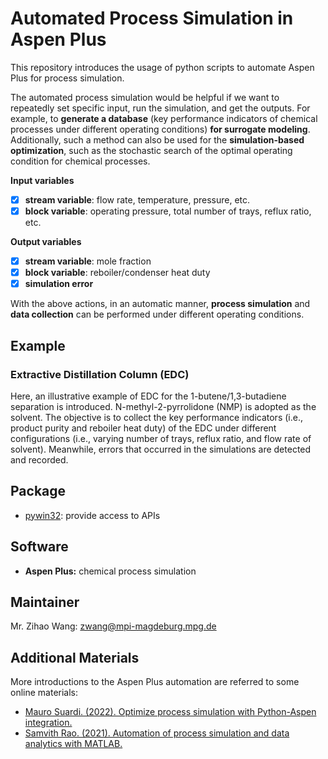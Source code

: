 
# Automated Process Simulation in Aspen Plus 

This repository introduces the usage of python scripts to automate Aspen Plus for process simulation. 

The automated process simulation would be helpful if we want to repeatedly set specific input, run the simulation, and get the outputs. For example, to **generate a database** (key performance indicators of chemical processes under different operating conditions) **for surrogate modeling**. Additionally, such a method can also be used for the **simulation-based optimization**, such as the stochastic search of the optimal operating condition for chemical processes.

**Input variables**
- [x] **stream variable**: flow rate, temperature, pressure, etc.
- [x] **block variable**: operating pressure, total number of trays, reflux ratio, etc.

**Output variables**
- [x] **stream variable**: mole fraction
- [x] **block variable**: reboiler/condenser heat duty
- [x] **simulation error**

With the above actions, in an automatic manner, **process simulation** and **data collection** can be performed under different operating conditions.

## Example
### Extractive Distillation Column (EDC)
Here, an illustrative example of EDC for the 1-butene/1,3-butadiene separation is introduced. N-methyl-2-pyrrolidone (NMP) is adopted as the solvent. The objective is to collect the key performance indicators (i.e., product purity and reboiler heat duty) of the EDC under different configurations (i.e., varying number of trays, reflux ratio, and flow rate of solvent). Meanwhile, errors that occurred in the simulations are detected and recorded.

## Package
- [pywin32](https://pypi.org/project/pywin32/): provide access to APIs

## Software
- **Aspen Plus:** chemical process simulation

## Maintainer
Mr. Zihao Wang: zwang@mpi-magdeburg.mpg.de

## Additional Materials
More introductions to the Aspen Plus automation are referred to some online materials:

- [Mauro Suardi. (2022). Optimize process simulation with Python-Aspen integration.](https://medium.com/eni-digitalks/optimize-process-simulation-with-python-aspen-integration-e343bbab1aa0)
- [Samvith Rao. (2021). Automation of process simulation and data analytics with MATLAB.](https://www.aiche.org/academy/webinars/automation-process-simulation-and-data-analytics-matlab)
